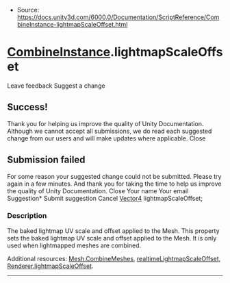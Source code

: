 * Source: https://docs.unity3d.com/6000.0/Documentation/ScriptReference/CombineInstance-lightmapScaleOffset.html

#  [CombineInstance](https://docs.unity3d.com/6000.0/Documentation/ScriptReference/CombineInstance.html).lightmapScaleOffset
Leave feedback
Suggest a change
## Success!
Thank you for helping us improve the quality of Unity Documentation. Although we cannot accept all submissions, we do read each suggested change from our users and will make updates where applicable.
Close
## Submission failed
For some reason your suggested change could not be submitted. Please <a>try again</a> in a few minutes. And thank you for taking the time to help us improve the quality of Unity Documentation.
Close
Your name Your email Suggestion* Submit suggestion
Cancel
[Vector4](https://docs.unity3d.com/6000.0/Documentation/ScriptReference/Vector4.html) lightmapScaleOffset; 
### Description
The baked lightmap UV scale and offset applied to the Mesh.
This property sets the baked lightmap UV scale and offset applied to the Mesh. It is only used when lightmapped meshes are combined.  
  
Additional resources: [Mesh.CombineMeshes](https://docs.unity3d.com/6000.0/Documentation/ScriptReference/Mesh.CombineMeshes.html), [realtimeLightmapScaleOffset](https://docs.unity3d.com/6000.0/Documentation/ScriptReference/CombineInstance-realtimeLightmapScaleOffset.html), [Renderer.lightmapScaleOffset](https://docs.unity3d.com/6000.0/Documentation/ScriptReference/Renderer-lightmapScaleOffset.html).
* * *
